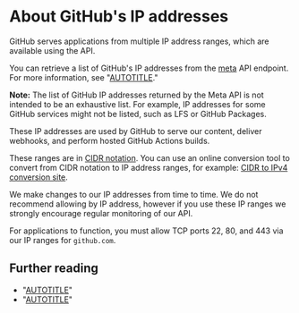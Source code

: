 # About GitHub's IP addresses

GitHub serves applications from multiple IP address ranges, which are available using the API.

You can retrieve a list of GitHub's IP addresses from the [meta](https://api.github.com/meta) API endpoint. For more information, see "[AUTOTITLE](/rest/meta)."

<div class="ghd-spotlight ghd-spotlight-note border rounded-1 my-3 p-3 f5 color-border-accent-emphasis color-bg-accent">

**Note:** The list of GitHub IP addresses returned by the Meta API is not intended to be an exhaustive list. For example, IP addresses for some GitHub services might not be listed, such as LFS or GitHub Packages.

</div>

These IP addresses are used by GitHub to serve our content, deliver webhooks, and perform hosted GitHub Actions builds.

These ranges are in [CIDR notation](https://en.wikipedia.org/wiki/Classless_Inter-Domain_Routing#CIDR_notation). You can use an online conversion tool to convert from CIDR notation to IP address ranges, for example: [CIDR to IPv4 conversion site](https://www.ipaddressguide.com/cidr).

We make changes to our IP addresses from time to time. We do not recommend allowing by IP address, however if you use these IP ranges we strongly encourage regular monitoring of our API.

For applications to function, you must allow TCP ports 22, 80, and 443 via our IP ranges for `github.com`.

## Further reading

- "[AUTOTITLE](/get-started/using-github/troubleshooting-connectivity-problems)"
- "[AUTOTITLE](/get-started/using-github/allowing-access-to-githubs-services-from-a-restricted-network)"
